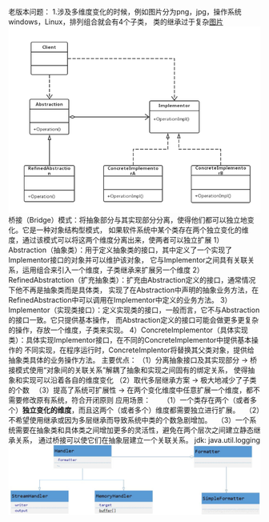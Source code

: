 老版本问题：
1.涉及多维度变化的时候，例如图片分为png，jpg，操作系统windows，Linux，排列组合就会有4个子类，
类的继承过于复杂[图片](http://www.cnblogs.com/edisonchou/p/6978351.html)
![uml](model.png)
桥接（Bridge）模式：将抽象部分与其实现部分分离，使得他们都可以独立地变化。它是一种对象结构型模式，
如果软件系统中某个类存在两个独立变化的维度，通过该模式可以将这两个维度分离出来，使两者可以独立扩展
1）Abstraction（抽象类）：用于定义抽象类的接口，其中定义了一个实现了Implementor接口的对象并可以维护该对象，
它与Implementor之间具有关联关系，运用组合来引入一个维度，子类继承来扩展另一个维度
2）RefinedAbstratction（扩充抽象类）：扩充由Abstraction定义的接口，通常情况下他不再是抽象类而是具体类，
实现了在Abstraction中声明的抽象业务方法，在RefinedAbstraction中可以调用在Implementor中定义的业务方法。
3）Implementor（实现类接口）：定义实现类的接口，一般而言，它不与Abstraction的接口一致。它只提供基本操作，
而Abstraction定义的接口可能会做更多更复杂的操作，存放一个维度，子类来实现。
4）ConcreteImplementor（具体实现类）：具体实现Implementor接口，在不同的ConcreteImplementor中提供基本操作的
不同实现，在程序运行时，ConcreteImplentor将替换其父类对象，提供给抽象类具体的业务操作方法。
主要优点：
  （1）分离抽象接口及其实现部分 -> 桥接模式使用“对象间的关联关系”解耦了抽象和实现之间固有的绑定关系，
  使得抽象和实现可以沿着各自的维度变化
  （2）取代多层继承方案 -> 极大地减少了子类的个数
　（3）提高了系统可扩展性 -> 在两个变化维度中任意扩展一个维度，都不需要修改原有系统，符合开闭原则
应用场景：
　　（1）一个类存在两个（或者多个）**独立变化的维度**，而且这两个（或者多个）维度都需要独立进行扩展。
  　（2）不希望使用继承或因为多层继承而导致系统中类的个数急剧增加。
  　（3）一个系统需要在抽象类和具体类之间增加更多的灵活性，避免在两个层次之间建立静态继承关系，
  通过桥接可以使它们在抽象层建立一个关联关系。
jdk:
java.util.logging
![图片](logging桥接模式.jpg)